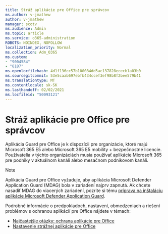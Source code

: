 ```yaml
---
title: Stráž aplikácie pre Office pre správcov
ms.author: v-jmathew
author: v-jmathew
manager: scotv
ms.audience: Admin
ms.topic: article
ms.service: o365-administration
ROBOTS: NOINDEX, NOFOLLOW
localization_priority: Normal
ms.collection: Adm_O365
ms.custom:
- "9004584"
- "8187"
ms.openlocfilehash: 4d1f136cc57b100084dd5ac137828ececb1a03b0
ms.sourcegitcommit: 53e5caab697ebfb434ccef3ef98b8f2bee579b41
ms.translationtype: MT
ms.contentlocale: sk-SK
ms.lasthandoff: 02/02/2021
ms.locfileid: "50093121"
---
```

# <a name="application-guard-for-office-for-admins"></a>Stráž aplikácie pre Office pre správcov

Aplikácia Guard pre Office je k dispozícii pre organizácie, ktoré majú Microsoft 365 E5 alebo Microsoft 365 E5 mobility + bezpečnostné licencie. Používatelia v týchto organizáciách musia používať aplikácie Microsoft 365 pre podniky v aktuálnom kanáli alebo mesačnom podnikovom kanáli.

> [!NOTE]
> Aplikácia Guard pre Office vyžaduje, aby aplikácia Microsoft Defender Application Guard (MDAG) bola v zariadení najprv zapnutá. Ak chcete nasadiť MDAG do viacerých zariadení, pozrite si tému [príprava na inštaláciu aplikácie Microsoft Defender Application Guard](https://docs.microsoft.com/windows/security/threat-protection/microsoft-defender-application-guard/install-md-app-guard).

Podrobné informácie o predpokladoch, nastavení, obmedzeniach a riešení problémov s ochranou aplikácií pre Office nájdete v témach:

- [Najčastejšie otázky: ochrana aplikácie pre Office](https://support.microsoft.com/office/application-guard-for-office-9e0fb9c2-ffad-43bf-8ba3-78f785fdba46)
- [Nastavenie strážnej aplikácie pre Office](https://docs.microsoft.com/microsoft-365/security/office-365-security/install-app-guard)
